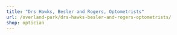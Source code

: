 ```yaml
---
title: "Drs Hawks, Besler and Rogers, Optometrists"
url: /overland-park/drs-hawks-besler-and-rogers-optometrists/
shop: optician
---
```


